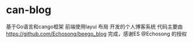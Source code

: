 # can-blog 

基于Go语言和cango框架 前端使用layui 布局 开发的个人博客系统
代码主要由 https://github.com/Echosong/beego_blog 完成，感谢ES @Echosong 的授权
